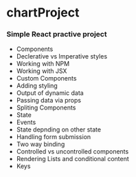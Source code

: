 # chartProject
### Simple React practive project
- Components
- Declerative vs Imperative styles
- Working with NPM
- Working with JSX
- Custom Components
- Adding styling
- Output of dynamic data
- Passing data via props
- Spliting Components
- State
- Events
- State depnding on other state
- Handling form submission
- Two way binding
- Controlled vs uncontrolled components
- Rendering Lists and conditional content
- Keys 
